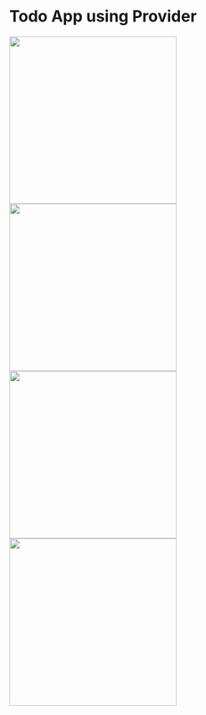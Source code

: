 # Todo App using Provider
<img src="https://user-images.githubusercontent.com/107889097/209790467-791442ca-f028-4139-92d5-b081e1baa38a.jpg" width="300">
<img src="https://user-images.githubusercontent.com/107889097/209790496-633c561c-99f8-4bc6-88b9-fa8572234049.jpg" width="300">
<img src="https://user-images.githubusercontent.com/107889097/209790541-2b6f4bad-2100-4e78-ab1f-b0d55241278b.jpg" width="300">
<img src="https://user-images.githubusercontent.com/107889097/209790569-ad6c2030-5b27-4686-a1d9-142e845154d6.jpg" width="300">
